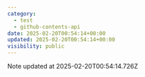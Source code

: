 ```yaml
---
category:
  - test
  - github-contents-api
date: 2025-02-20T00:54:14+00:00
updated: 2025-02-20T00:54:14+00:00
visibility: public
---
```


Note updated at 2025-02-20T00:54:14.726Z